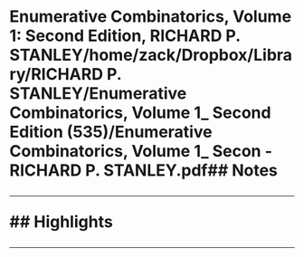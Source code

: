 # Enumerative Combinatorics, Volume 1: Second Edition, RICHARD P. STANLEY/home/zack/Dropbox/Library/RICHARD P. STANLEY/Enumerative Combinatorics, Volume 1_ Second Edition (535)/Enumerative Combinatorics, Volume 1_ Secon - RICHARD P. STANLEY.pdf## Notes<hr>## Highlights<hr>